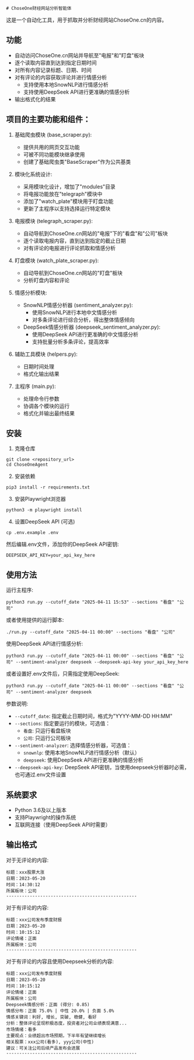     # ChoseOne财经网站分析智能体

这是一个自动化工具，用于抓取并分析财经网站ChoseOne.cn的内容。

## 功能

- 自动访问ChoseOne.cn网站并导航至"电报"和"盯盘"板块
- 逐个读取内容直到达到指定日期时间
- 对所有内容记录标题、日期、时间
- 对有评论的内容获取评论并进行情感分析
  - 支持使用本地SnowNLP进行情感分析
  - 支持使用DeepSeek API进行更准确的情感分析
- 输出格式化的结果

## 项目的主要功能和组件：
1. 基础爬虫模块 (base_scraper.py):
   - 提供共用的网页交互功能
   - 可被不同功能模块继承使用
   - 创建了基础爬虫类"BaseScraper"作为公共基类

2. 模块化系统设计:
   - 采用模块化设计，增加了"modules"目录
   - 将电报功能放在"telegraph"模块中
   - 添加了"watch_plate"模块用于盯盘功能
   - 更新了主程序以支持选择运行特定模块

3. 电报模块 (telegraph_scraper.py):
   - 自动导航到ChoseOne.cn网站的"电报"下的"看盘"和"公司"板块
   - 逐个读取电报内容，直到达到指定的截止日期
   - 对有评论的电报进行评论抓取和情感分析

4. 盯盘模块 (watch_plate_scraper.py):
   - 自动导航到ChoseOne.cn网站的"盯盘"板块
   - 分析盯盘内容和评论

5. 情感分析模块:
   - SnowNLP情感分析器 (sentiment_analyzer.py):
     - 使用SnowNLP进行本地中文情感分析
     - 对多条评论进行综合分析，得出整体情感倾向
   - DeepSeek情感分析器 (deepseek_sentiment_analyzer.py):
     - 使用DeepSeek API进行更准确的中文情感分析
     - 支持批量分析多条评论，提高效率

6. 辅助工具模块 (helpers.py):
   - 日期时间处理
   - 格式化输出结果

7. 主程序 (main.py):
   - 处理命令行参数
   - 协调各个模块的运行
   - 格式化并输出最终结果

## 安装

1. 克隆仓库
```
git clone <repository_url>
cd ChoseOneAgent
```

2. 安装依赖
```
pip3 install -r requirements.txt
```

3. 安装Playwright浏览器
```
python3 -m playwright install
```

4. 设置DeepSeek API (可选)
```
cp .env.example .env
```
然后编辑.env文件，添加你的DeepSeek API密钥:
```
DEEPSEEK_API_KEY=your_api_key_here
```

## 使用方法

运行主程序:
```
python3 run.py --cutoff_date "2025-04-11 15:53" --sections "看盘" "公司"
```

或者使用提供的运行脚本:
```
./run.py --cutoff_date "2025-04-11 00:00" --sections "看盘" "公司"
```

使用DeepSeek API进行情感分析:
```
python3 run.py --cutoff_date "2025-04-11 00:00" --sections "看盘" "公司" --sentiment-analyzer deepseek --deepseek-api-key your_api_key_here
```

或者设置好.env文件后，只需指定使用DeepSeek:
```
python3 run.py --cutoff_date "2025-04-11 00:00" --sections "看盘" "公司" --sentiment-analyzer deepseek
```

参数说明:
- `--cutoff_date`: 指定截止日期时间，格式为"YYYY-MM-DD HH:MM"
- `--sections`: 指定要运行的模块，可选值：
  - `看盘`: 只运行看盘板块
  - `公司`: 只运行公司板块
- `--sentiment-analyzer`: 选择情感分析器，可选值：
  - `snownlp`: 使用本地SnowNLP进行情感分析（默认）
  - `deepseek`: 使用DeepSeek API进行更准确的情感分析
- `--deepseek-api-key`: DeepSeek API密钥，当使用deepseek分析器时必需，也可通过.env文件设置

## 系统要求
- Python 3.6及以上版本
- 支持Playwright的操作系统
- 互联网连接（使用DeepSeek API时需要）

## 输出格式

对于无评论的内容:
```
标题：xxx股票大涨
日期：2023-05-20
时间：14:30:12
所属板块：公司
--------------------------------------------------
```

对于有评论的内容:
```
标题：xxx公司发布季度财报
日期：2023-05-20
时间：10:15:12
评论情绪：正面
所属板块：公司
--------------------------------------------------
```

对于有评论的内容且使用Deepseek分析的内容:
```
标题：xxx公司发布季度财报
日期：2023-05-20
时间：10:15:12
评论情绪：正面
所属板块：公司
Deepseek情感分析：正面 (得分: 0.85)
情感分布：正面 75.0% | 中性 20.0% | 负面 5.0%
情感关键词：利好, 增长, 突破, 稳健, 看好
分析：整体评论呈现积极态度，投资者对公司业绩表现满意...
市场情绪：看多
主要观点：业绩超出市场预期，下半年有望继续增长
相关股票：xxx公司(看多), yyy公司(中性)
建议：可关注公司后续产品发布会进展
--------------------------------------------------
```